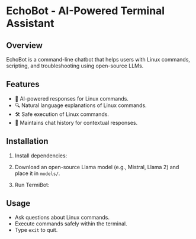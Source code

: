 # EchoBot - AI-Powered Terminal Assistant

## Overview
EchoBot is a command-line chatbot that helps users with Linux commands, scripting, and troubleshooting using open-source LLMs.

## Features
- 🤖 AI-powered responses for Linux commands.
- 🔍 Natural language explanations of Linux commands.
- 🛠️ Safe execution of Linux commands.
- 📝 Maintains chat history for contextual responses.

## Installation
1. Install dependencies:

2. Download an open-source Llama model (e.g., Mistral, Llama 2) and place it in `models/`.

3. Run TermiBot:


## Usage
- Ask questions about Linux commands.
- Execute commands safely within the terminal.
- Type `exit` to quit.




